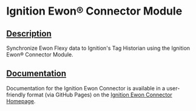 # Ignition Ewon® Connector Module

## [Description](#table-of-contents)

Synchronize Ewon Flexy data to Ignition's Tag Historian using the Ignition Ewon® Connector Module.

## [Documentation](#table-of-contents)

Documentation for the Ignition Ewon Connector is available in a user-friendly format (via GitHub Pages) on the 
[Ignition Ewon Connector Homepage](https://hms-networks.github.io/IgnitionEwonConnector/).
